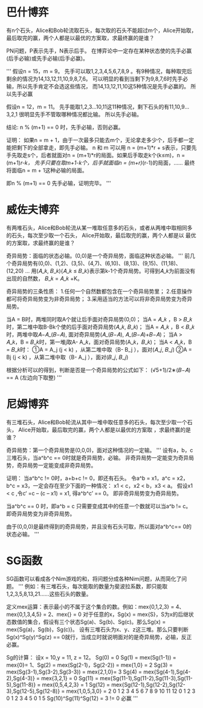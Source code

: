 # 巴什博弈

有n个石头，Alice和Bob轮流取石头，每次取的石头不能超过m个，Alice开始取，最后取完的赢，两个人都是以最优的方案取，求最终赢的是谁？

PN问题，P表示先手，N表示后手。
在博弈论中一定存在某种状态使的先手必赢(后手必输)或先手必输(后手必赢)。

'''
假设n = 15，m = 9。
先手可以取1,2,3,4,5,6,7,8,9 。有9种情况，每种取完后剩余的情况为14,13,12,11,10,9,8,7,6。
可以明显的看到当剩下为9,8,7,6时先手必输，所以先手肯定不会选这些情况，
而14,13,12,11,10这5种情况是先手必赢的。
所以先手必赢

假设n = 12，m = 11。
先手能取1,2,3…10,11这11种情况，剩下石头的有11,10,9…3,2,1  很明显先手不管取哪种情况都比输。
所以先手必输。

结论: n % (m+1) == 0  时，先手必输，否则必赢。

证明：
如果n = m + 1，由于一次最多只能去m个，无论拿走多少个，后手都一定能把剩下的全部拿走，即先手必输。
n 和 m 可以用 n = (m+1)*r + s表示，只要先手先取走s个，后者就面对n = (m+1)*r的局面。如果后手取走k个(k≤m)，n = (m+1)*r-k，
先手只要在取m+1-k个，后手就面临n = (m+r)*(r-1)的局面，……  最终将面临n = m + 1这种必输的局面。

即n % (m+1) == 0 先手必输，证明完毕。
'''



# 威佐夫博弈

有两堆石头，Alice和Bob轮流从某一堆取任意多的石头，或者从两堆中取相同多的石头，每次至少取一个石头， Alice开始取，最后取完的赢，两个人都是以
最优的方案取，求最终赢的是谁？

奇异局势：面临的状态必输。(0,0)是一个奇异局势，面临这种状态必输。
'''
前几个奇异局势有(0,0)、(1,2)、(3,5)、(4,7)、(6,10)、(8,13)、(9,15)、(11,18)、(12,20) ...
用(𝐴_𝑘, 𝐵_𝑘){𝐴_𝑘 ≤ 𝐵_𝑘}表示第k-1个奇异局势。可得到𝐴_𝑘为前面没有出现的自然数， 𝐵_𝑘 = 𝐴_𝑘  +K。

奇异局势的三条性质：
1.任何一个自然数都包含在一个奇异局势里；
2.任意操作都可将奇异局势变为非奇异局势；
3.采用适当的方法可以将非奇异局势变为奇异局势。

当A = B时，两堆同时取A个就让后手面对奇异局势(0,0)；
当A = 𝐴_𝑘  ，B > 𝐵_𝑘时，第二堆中取B-Bk个使的后手面对奇异局势(𝐴_𝑘, 𝐵_𝑘)；
当A = 𝐴_𝑘  ，B < 𝐵_𝑘时，两堆中取𝐴−𝐴_(𝐵−𝐴), 面对奇异局势(𝐴_(𝐵−𝐴), 𝐴_(𝐵−𝐴)+𝐵−𝐴)；
当A > 𝐴_𝑘，B = 𝐵_𝑘时，第一堆j取A- A_𝑘，面对奇异局势(A_𝑘，𝐵_𝑘)；
当A < 𝐴_𝑘，B = 𝐵_𝑘时：
	①A = A_j (j < k) ，从第二堆中取（B- B_j  ），面对(𝐴_𝑗, 𝐵_𝑗)
	②A = Bj (j < k) ，从第二堆中取（B- A_j  ），面对(𝐵_𝑗, 𝐵_𝑗)


根据分析可以的得到，判断是否是一个奇异局势的公式如下：
	(√5+1)/2∗(𝐵−𝐴) == A (左边向下取整)
'''


# 尼姆博弈

有三堆石头，Alice和Bob轮流从其中一堆中取任意多的石头，每次至少取一个石头， Alice开始取，最后取完的赢，两个人都是以最优的方案取
，求最终赢的是谁？

奇异局势：第一个奇异局势是(0,0,0)，面对这种情况的一定输。
'''
设有a，b，c三堆石头，当a^b^c == 0时就是奇异局势，必输。
非奇异局势一定能变为奇异局势，奇异局势一定能变成非奇异局势。

证明：
当a^b^c != 0时，a+b+c != 0，即还有石头。
令a^b = x1，a^c = x2，b^c = x3，一定会存在至少下面的一种情况：
x1 < c，x2 < b，x3 < a。
假设x1 < c ,令c‘ =c – (c – x1) = x1,
得a^b^c’ == 0。
即非奇异局势变为奇异局势。

当a^b^c == 0 时，即a^b = c
只需要变成其中的任意一个数就可以当a^b != c。
即奇异局势变为非奇异局势。

由于(0,0,0)是最终得到的奇异局势，并且没有石头可取，所以面对a^b^c== 0的状态必输。
'''


# SG函数

SG函数可以看成各个Nim游戏的和，将问题分成各种Nim问题，从而简化了问题。
'''
例如：有三堆石头，每次能取的数量为斐波拉系数，即只能取1,2,3,5,8,13,21……这些石头的数量。

定义mex运算：表示最小的不属于这个集合的数。例如：mex{0,1,2,3} = 4、mex{0,1,3,4,5} = 2、mex{} = 0
对于任意的x，Sg(x) = mex{S}，S为x的后继状态数值的集合，假设有三个状态Sg(a)、Sg(b)、Sg(c)。那么Sg(x) = mex{Sg(a)，Sg(b)，Sg(c)}。
设有三堆石头为x、y、z这三堆。那么只要判断Sg(x)^Sg(y)^Sg(z) == 0就行，当成立时就说明面对的是奇异局势，必输，反正必赢。

Sg的计算：
	设x = 10,y = 11, z = 12。
Sg(0) = 0
Sg(1) = mex(Sg(1-1)) = mex{0}= 1、Sg(2) = mex(Sg(2-1)，Sg(2-2)) = mex{1,0} = 2
Sg(3) = mex(Sg(3-1),Sg(3-2),Sg(3-3)) = mex{2,1,0}= 3
Sg(4) = mex{Sg(4-1),Sg(4-2),Sg(4-3)} = mex{3,2,1} = 0
Sg(11) = mex{Sg(11-1),Sg(11-2),Sg(11-3),Sg(11-5),Sg(11-8)} = mex{0,5,4,2,3} = 1
Sg(12) = mex{Sg(12-1),Sg(12-2),Sg(12-3),Sg(12-5),Sg(12-8)} = mex{1,0,5,3,0} = 2
0  1  2  3  4  5  6  7  8  9  10  11  12
0  1  2  3  0  1  2  3  4  5   0   1   5
Sg(10)^Sg(11)^Sg(12) = 3  != 0  必赢
'''
